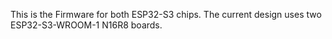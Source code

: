 This is the Firmware for both ESP32-S3 chips. The current design uses two ESP32-S3-WROOM-1 N16R8 boards.
